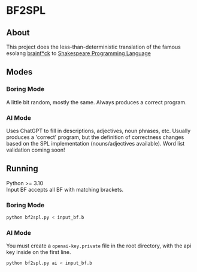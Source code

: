 # BF2SPL

## About
This project does the less-than-deterministic translation of the famous esolang 
[brainf*ck](https://esolangs.org/wiki/Brainfuck) to [Shakespeare Programming Language](https://esolangs.org/wiki/Shakespeare)

## Modes

### Boring Mode
A little bit random, mostly the same. Always produces a correct program.

### AI Mode
Uses ChatGPT to fill in descriptions, adjectives, noun phrases, etc.
Usually produces a 'correct' program, but the definition of correctness changes based on the SPL implementation (nouns/adjectives available).
Word list validation coming soon!

## Running

Python >= 3.10  
Input BF accepts all BF with matching brackets.

### Boring Mode
```sh
python bf2spl.py < input_bf.b
```

### AI Mode
You must create a `openai-key.private` file in the root directory, with the api key inside on the first line.
```sh
python bf2spl.py ai < input_bf.b
```
